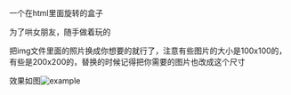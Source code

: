 一个在html里面旋转的盒子

为了哄女朋友，随手做着玩的

把img文件里面的照片换成你想要的就行了，注意有些图片的大小是100x100的，有些是200x200的，替换的时候记得把你需要的图片也改成这个尺寸

效果如图![example](https://github.com/Tianji95/rotate-box-for-girlfriend-using-html-and-css/blob/master/example.png)
